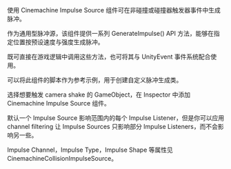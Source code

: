 使用 Cinemachine Impulse Source 组件可在非碰撞或碰撞器触发器事件中生成脉冲。

作为通用型脉冲源，该组件提供一系列 GenerateImpulse() API 方法，能够在指定位置按预设速度与强度生成脉冲。

既可直接在游戏逻辑中调用这些方法，也可将其与 UnityEvent 事件系统配合使用。

可以将此组件的脚本作为参考示例，用于创建自定义脉冲生成类。

选择想要触发 camera shake 的 GameObject，在 Inspector 中添加 Cinemachine Impulse Source 组件。

默认一个 Impulse Source 影响范围内的每个 Impulse Listener，但是你可以应用 channel filtering 让 Impulse Sources 只影响部分 Impulse Listeners，而不会影响另一些。

Impulse Channel，Impulse Type，Impulse Shape 等属性见 CinemachineCollisionImpulseSource。

